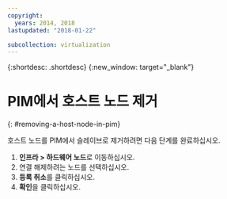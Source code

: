 ```yaml
---
copyright:
  years: 2014, 2018
lastupdated: "2018-01-22"

subcollection: virtualization
---
```

{:shortdesc: .shortdesc}
{:new_window: target="_blank"}

# PIM에서 호스트 노드 제거
{: #removing-a-host-node-in-pim}

호스트 노드를 PIM에서 슬레이브로 제거하려면 다음 단계를 완료하십시오. 

1. **인프라 > 하드웨어 노드**로 이동하십시오.
2. 연결 해제하려는 노드를 선택하십시오. 
3. **등록 취소**를 클릭하십시오.
4. **확인**을 클릭하십시오. 
